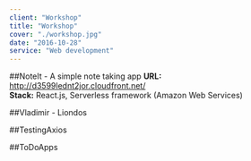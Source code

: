 ```yaml
---
client: "Workshop"
title: "Workshop"
cover: "./workshop.jpg"
date: "2016-10-28"
service: "Web development"
---
```


##NoteIt - A simple note taking app
**URL:** http://d3599lednt2jor.cloudfront.net/  
**Stack:** React.js, Serverless framework (Amazon Web Services)

##Vladimir - Liondos

##TestingAxios

##ToDoApps